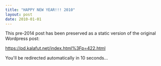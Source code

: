 ```yaml
---
title: "HAPPY NEW YEAR!!! 2010"
layout: post
date: 2010-01-01
---
```


This pre-2014 post has been preserved as a static version of the original Wordpress post:

https://pd.kalafut.net/index.html%3Fp=422.html

You'll be redirected automatically in 10 seconds...

<head>
  <meta http-equiv="refresh" content="10;url=https://pd.kalafut.net/index.html%3Fp=422.html">
</head>

